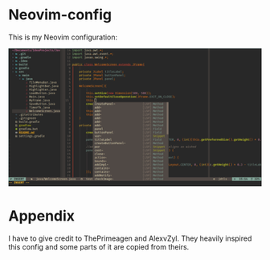 # Neovim-config

This is my Neovim configuration: 

![Alt text](https://github.com/w8ste/screenshots/blob/main/nvim.png)

# Appendix 
I have to give credit to ThePrimeagen and AlexvZyl. They heavily inspired this config and some 
parts of it are copied from theirs.
